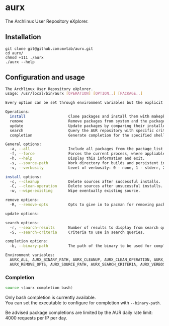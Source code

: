 # aurx
The Archlinux User Repository eXplorer.

## Installation
```
git clone git@github.com:mvtab/aurx.git
cd aurx/
chmod +111 ./aurx
./aurx --help
```

## Configuration and usage
```bash
The Archlinux User Repository eXplorer.
usage: /usr/local/bin/aurx [OPERATION] [OPTION..] [PACKAGE..] 

Every option can be set through environment variables but the explicit option has the highest priority.

Operations:
  install                   Clone packages and install them with makepkg.
  remove                    Remove packages from system and the package_list.
  update                    Update packages by comparing their installed version with the latest.
  search                    Query the AUR repository with specific criterias and keywords.
  completion                Generate completion for the specified shell.

General options:
  -a, --all                 Include all packages from the package_list.
  -f, --force               Forces the current process, where appliable.
  -h, --help                Display this information and exit.
  -s, --source-path         Work directory for builds and persistent information.
  -v, --verbosity           Level of verbosity: 0 - none, 1 - stderr, 2 - all.

install options:
  -c, --cleanup             Delete sources after successful installs.
  -C, --clean-operation     Delete sources after unsucessful installs.
  -w, --wipe-existing       Wipe eventually existing source.

remove options:
  -R, --remove-opts         Opts to give in to pacman for removing package. (Default '-R')

update options:

search options:
  -r, --search-results      Number of results to display from search queries.
  -S, --search-criteria     Criteria to use in search queries.

completion options:
  -b, --binary-path         The path of the binary to be used for completion.

Environment variables:
  AURX_ALL, AURX_BINARY_PATH, AURX_CLEANUP, AURX_CLEAN_OPERATION, AURX_FORCE, AURX_SEARCH_RESULTS, 
  AURX_REMOVE_OPTS, AURX_SOURCE_PATH, AURX_SEARCH_CRITERIA, AURX_VERBOSITY, AURX_WIPE_EXISTING.
```

### Completion
```bash
source <(aurx completion bash)
```

Only bash completion is currently available.  
You can set the executable to configure for completion with `--binary-path`.  

Be advised package completions are limited by the AUR daily rate limit: 4000 requests per IP per day.

